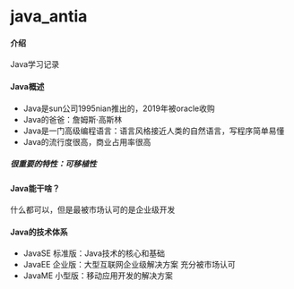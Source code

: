 # java_antia

#### 介绍
Java学习记录

#### Java概述
- Java是sun公司1995nian推出的，2019年被oracle收购
- Java的爸爸：詹姆斯·高斯林
- Java是一门高级编程语言：语言风格接近人类的自然语言，写程序简单易懂
- Java的流行度很高，商业占用率很高
##### 很重要的特性：可移植性
#### Java能干啥？
什么都可以，但是最被市场认可的是企业级开发
#### Java的技术体系
- JavaSE 标准版：Java技术的核心和基础
- JavaEE 企业版：大型互联网企业级解决方案   充分被市场认可
- JavaME 小型版：移动应用开发的解决方案
